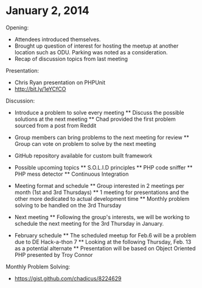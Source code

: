 January 2, 2014
================

Opening:

* Attendees introduced themselves.
* Brought up question of interest for hosting the meetup at another location such as ODU.  Parking was noted as a consideration.
* Recap of discussion topics from last meeting

Presentation:

* Chris Ryan presentation on PHPUnit
* http://bit.ly/1eYCfCO

Discussion:

* Introduce a problem to solve every meeting
** Discuss the possible solutions at the next meeting
** Chad provided the first problem sourced from a post from Reddit

* Group members can bring problems to the next meeting for review
** Group can vote on problem to solve by the next meeting

* GitHub repository available for custom built framework

* Possible upcoming topics
** S.O.L.I.D principles
** PHP code sniffer
** PHP mess detector
** Continuous Integration

* Meeting format and schedule
** Group interested in 2 meetings per month (1st and 3rd Thursdays)
** 1 meeting for presentations and the other more dedicated to actual development time
** Monthly problem solving to be handled on the 3rd Thursday

* Next meeting
** Following the group's interests, we will be working to schedule the next meeting for the 3rd Thursday in January.

* February schedule
** The scheduled meetup for Feb.6 will be a problem due to DE Hack-a-thon 7
** Looking at the following Thursday, Feb. 13 as a potential alternate
** Presentation will be based on Object Oriented PHP presented by Troy Connor

Monthly Problem Solving:

* https://gist.github.com/chadicus/8224629
